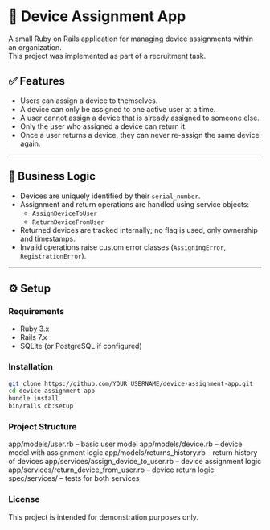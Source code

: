 # 📱 Device Assignment App

A small Ruby on Rails application for managing device assignments within an organization.  
This project was implemented as part of a recruitment task.

## ✅ Features

- Users can assign a device to themselves.
- A device can only be assigned to one active user at a time.
- A user cannot assign a device that is already assigned to someone else.
- Only the user who assigned a device can return it.
- Once a user returns a device, they can never re-assign the same device again.

---

## 🧠 Business Logic

- Devices are uniquely identified by their `serial_number`.
- Assignment and return operations are handled using service objects:
  - `AssignDeviceToUser`
  - `ReturnDeviceFromUser`
- Returned devices are tracked internally; no flag is used, only ownership and timestamps.
- Invalid operations raise custom error classes (`AssigningError`, `RegistrationError`).

---

## ⚙️ Setup

### Requirements

- Ruby 3.x
- Rails 7.x
- SQLite (or PostgreSQL if configured)

### Installation

```bash
git clone https://github.com/YOUR_USERNAME/device-assignment-app.git
cd device-assignment-app
bundle install
bin/rails db:setup
```

###  Project Structure

app/models/user.rb – basic user model
app/models/device.rb – device model with assignment logic
app/models/returns_history.rb - return history of devices
app/services/assign_device_to_user.rb – device assignment logic
app/services/return_device_from_user.rb – device return logic
spec/services/ – tests for both services

###  License
This project is intended for demonstration purposes only.